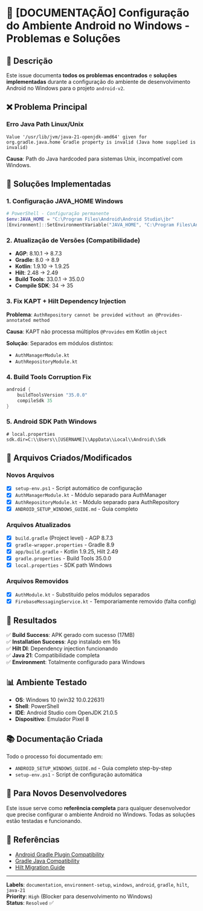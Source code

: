# 🐛 [DOCUMENTAÇÃO] Configuração do Ambiente Android no Windows - Problemas e Soluções

## 📝 **Descrição**

Este issue documenta **todos os problemas encontrados** e **soluções implementadas** durante a configuração do ambiente de desenvolvimento Android no Windows para o projeto `android-v2`.

## ❌ **Problema Principal**

### **Erro Java Path Linux/Unix**
```
Value '/usr/lib/jvm/java-21-openjdk-amd64' given for org.gradle.java.home Gradle property is invalid (Java home supplied is invalid)
```

**Causa**: Path do Java hardcoded para sistemas Unix, incompatível com Windows.

## 🔧 **Soluções Implementadas**

### 1. **Configuração JAVA_HOME Windows**
```powershell
# PowerShell - Configuração permanente
$env:JAVA_HOME = "C:\Program Files\Android\Android Studio\jbr"
[Environment]::SetEnvironmentVariable("JAVA_HOME", "C:\Program Files\Android\Android Studio\jbr", "User")
```

### 2. **Atualização de Versões (Compatibilidade)**
- **AGP**: 8.10.1 → 8.7.3
- **Gradle**: 8.0 → 8.9
- **Kotlin**: 1.9.10 → 1.9.25
- **Hilt**: 2.48 → 2.49
- **Build Tools**: 33.0.1 → 35.0.0
- **Compile SDK**: 34 → 35

### 3. **Fix KAPT + Hilt Dependency Injection**
**Problema**: `AuthRepository cannot be provided without an @Provides-annotated method`

**Causa**: KAPT não processa múltiplos `@Provides` em Kotlin `object`

**Solução**: Separados em módulos distintos:
- `AuthManagerModule.kt`
- `AuthRepositoryModule.kt`

### 4. **Build Tools Corruption Fix**
```gradle
android {
    buildToolsVersion "35.0.0"
    compileSdk 35
}
```

### 5. **Android SDK Path Windows**
```properties
# local.properties
sdk.dir=C:\\Users\\[USERNAME]\\AppData\\Local\\Android\\Sdk
```

## 📁 **Arquivos Criados/Modificados**

### **Novos Arquivos**
- [x] `setup-env.ps1` - Script automático de configuração
- [x] `AuthManagerModule.kt` - Módulo separado para AuthManager
- [x] `AuthRepositoryModule.kt` - Módulo separado para AuthRepository
- [x] `ANDROID_SETUP_WINDOWS_GUIDE.md` - Guia completo

### **Arquivos Atualizados**
- [x] `build.gradle` (Project level) - AGP 8.7.3
- [x] `gradle-wrapper.properties` - Gradle 8.9
- [x] `app/build.gradle` - Kotlin 1.9.25, Hilt 2.49
- [x] `gradle.properties` - Build Tools 35.0.0
- [x] `local.properties` - SDK path Windows

### **Arquivos Removidos**
- [x] `AuthModule.kt` - Substituído pelos módulos separados
- [x] `FirebaseMessagingService.kt` - Temporariamente removido (falta config)

## 🚀 **Resultados**

✅ **Build Success**: APK gerado com sucesso (17MB)  
✅ **Installation Success**: App instalado em 16s  
✅ **Hilt DI**: Dependency injection funcionando  
✅ **Java 21**: Compatibilidade completa  
✅ **Environment**: Totalmente configurado para Windows  

## 📊 **Ambiente Testado**

- **OS**: Windows 10 (win32 10.0.22631)
- **Shell**: PowerShell
- **IDE**: Android Studio com OpenJDK 21.0.5
- **Dispositivo**: Emulador Pixel 8

## 📚 **Documentação Criada**

Todo o processo foi documentado em:
- `ANDROID_SETUP_WINDOWS_GUIDE.md` - Guia completo step-by-step
- `setup-env.ps1` - Script de configuração automática

## 🎯 **Para Novos Desenvolvedores**

Este issue serve como **referência completa** para qualquer desenvolvedor que precise configurar o ambiente Android no Windows. Todas as soluções estão testadas e funcionando.

## 🔗 **Referências**

- [Android Gradle Plugin Compatibility](https://developer.android.com/studio/releases/gradle-plugin)
- [Gradle Java Compatibility](https://docs.gradle.org/current/userguide/compatibility.html)
- [Hilt Migration Guide](https://developer.android.com/training/dependency-injection/hilt-android)

---

**Labels**: `documentation`, `environment-setup`, `windows`, `android`, `gradle`, `hilt`, `java-21`  
**Priority**: `High` (Blocker para desenvolvimento no Windows)  
**Status**: `Resolved` ✅ 